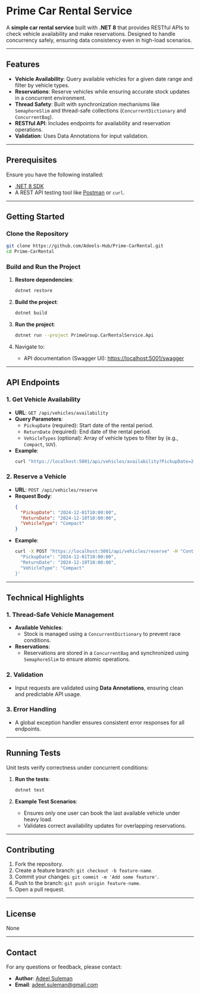 
# Prime Car Rental Service

A **simple car rental service** built with **.NET 8** that provides RESTful APIs to check vehicle availability and make reservations. Designed to handle concurrency safely, ensuring data consistency even in high-load scenarios.

---

## Features

- **Vehicle Availability**: Query available vehicles for a given date range and filter by vehicle types.
- **Reservations**: Reserve vehicles while ensuring accurate stock updates in a concurrent environment.
- **Thread Safety**: Built with synchronization mechanisms like `SemaphoreSlim` and thread-safe collections (`ConcurrentDictionary` and `ConcurrentBag`).
- **RESTful API**: Includes endpoints for availability and reservation operations.
- **Validation**: Uses Data Annotations for input validation.

---

## Prerequisites

Ensure you have the following installed:
- [.NET 8 SDK](https://dotnet.microsoft.com/download/dotnet/8.0)
- A REST API testing tool like [Postman](https://www.postman.com/) or `curl`.

---

## Getting Started

### Clone the Repository

```bash
git clone https://github.com/Adeels-Hub/Prime-CarRental.git
cd Prime-CarRental
```

### Build and Run the Project

1. **Restore dependencies**:
   ```bash
   dotnet restore
   ```

2. **Build the project**:
   ```bash
   dotnet build
   ```

3. **Run the project**:
   ```bash
   dotnet run --project PrimeGroup.CarRentalService.Api
   ```

4. Navigate to:
   - API documentation (Swagger UI): [https://localhost:5001/swagger](https://localhost:5001/swagger)

---

## API Endpoints

### 1. **Get Vehicle Availability**
   - **URL**: `GET /api/vehicles/availability`
   - **Query Parameters**:
     - `PickupDate` (required): Start date of the rental period.
     - `ReturnDate` (required): End date of the rental period.
     - `VehicleTypes` (optional): Array of vehicle types to filter by (e.g., `Compact`, `SUV`).
   - **Example**:
     ```bash
     curl "https://localhost:5001/api/vehicles/availability?PickupDate=2024-12-01T10:00:00&ReturnDate=2024-12-10T10:00:00&VehicleTypes=Compact,SUV"
     ```

### 2. **Reserve a Vehicle**
   - **URL**: `POST /api/vehicles/reserve`
   - **Request Body**:
     ```json
     {
       "PickupDate": "2024-12-01T10:00:00",
       "ReturnDate": "2024-12-10T10:00:00",
       "VehicleType": "Compact"
     }
     ```
   - **Example**:
     ```bash
     curl -X POST "https://localhost:5001/api/vehicles/reserve" -H "Content-Type: application/json" -d '{
       "PickupDate": "2024-12-01T10:00:00",
       "ReturnDate": "2024-12-10T10:00:00",
       "VehicleType": "Compact"
     }'
     ```

---

## Technical Highlights

### 1. **Thread-Safe Vehicle Management**
- **Available Vehicles**:
  - Stock is managed using a `ConcurrentDictionary` to prevent race conditions.
- **Reservations**:
  - Reservations are stored in a `ConcurrentBag` and synchronized using `SemaphoreSlim` to ensure atomic operations.

### 2. **Validation**
- Input requests are validated using **Data Annotations**, ensuring clean and predictable API usage.

### 3. **Error Handling**
- A global exception handler ensures consistent error responses for all endpoints.

---

## Running Tests

Unit tests verify correctness under concurrent conditions:
1. **Run the tests**:
   ```bash
   dotnet test
   ```

2. **Example Test Scenarios**:
   - Ensures only one user can book the last available vehicle under heavy load.
   - Validates correct availability updates for overlapping reservations.

---

## Contributing

1. Fork the repository.
2. Create a feature branch: `git checkout -b feature-name`.
3. Commit your changes: `git commit -m 'Add some feature'`.
4. Push to the branch: `git push origin feature-name`.
5. Open a pull request.

---

## License

None

---

## Contact

For any questions or feedback, please contact:
- **Author**: [Adeel Suleman](https://github.com/Adeels-Hub)
- **Email**: adeel.suleman@gmail.com
